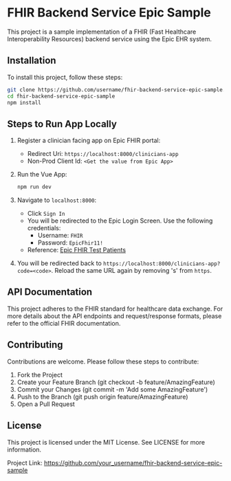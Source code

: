 # FHIR Backend Service Epic Sample

This project is a sample implementation of a FHIR (Fast Healthcare Interoperability Resources) backend service using the Epic EHR system.

## Installation

To install this project, follow these steps:

```bash
git clone https://github.com/username/fhir-backend-service-epic-sample.git
cd fhir-backend-service-epic-sample
npm install
```

## Steps to Run App Locally

1. Register a clinician facing app on Epic FHIR portal:
    - Redirect Uri: `https://localhost:8000/clinicians-app`
    - Non-Prod Client Id: `<Get the value from Epic App>`

2. Run the Vue App:
    ```bash
    npm run dev
    ```

3. Navigate to `localhost:8000`:
    - Click `Sign In`
    - You will be redirected to the Epic Login Screen. Use the following credentials:
        - Username: `FHIR`
        - Password: `EpicFhir11!`
    - Reference: [Epic FHIR Test Patients](https://fhir.epic.com/Documentation?docId=testpatients)

4. You will be redirected back to `https://localhost:8000/clinicians-app?code=<code>`. Reload the same URL again by removing 's' from `https`.


## API Documentation
This project adheres to the FHIR standard for healthcare data exchange. For more details about the API endpoints and request/response formats, please refer to the official FHIR documentation.

## Contributing
Contributions are welcome. Please follow these steps to contribute:


1. Fork the Project
2. Create your Feature Branch (git checkout -b feature/AmazingFeature)
3. Commit your Changes (git commit -m 'Add some AmazingFeature')
4. Push to the Branch (git push origin feature/AmazingFeature)
5. Open a Pull Request


## License
This project is licensed under the MIT License. See LICENSE for more information.


Project Link: https://github.com/your_username/fhir-backend-service-epic-sample

```
